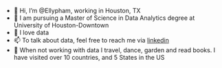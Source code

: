 - 👋 Hi, I’m @Ellypham, working in Houston, TX
- 🌱 I am pursuing a Master of Science in Data Analytics degree at University of Houston-Downtown
- 👀 I love data
- 📫 To talk about data, feel free to reach me via [linkedin](https://www.linkedin.com/in/elly-pham-15018193/)
- 💞️ When not working with data I travel, dance, garden and read books. I have visited over 10 countries, and 5 States in the US
<!---
Ellypham92/Ellypham92 is a ✨ special ✨ repository because its `README.md` (this file) appears on your GitHub profile.
You can click the Preview link to take a look at your changes.
--->
